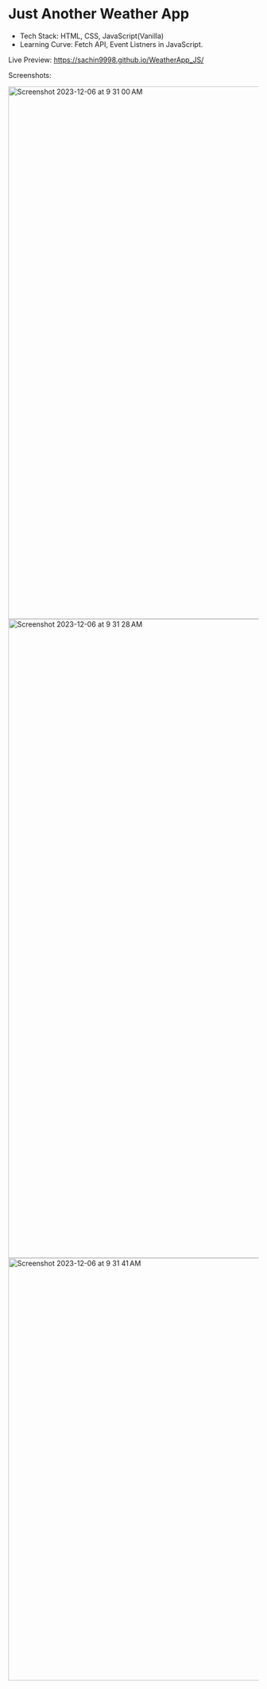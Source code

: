 # Just Another Weather App

- Tech Stack: HTML, CSS, JavaScript(Vanilla)
- Learning Curve: Fetch API, Event Listners in JavaScript.

Live Preview: https://sachin9998.github.io/WeatherApp_JS/

Screenshots:

<img width="1070" alt="Screenshot 2023-12-06 at 9 31 00 AM" src="https://github.com/sachin9998/WeatherApp_JS/assets/25192452/e91c121e-df29-4c83-a7fd-a0413091b654">

<img width="1284" alt="Screenshot 2023-12-06 at 9 31 28 AM" src="https://github.com/sachin9998/WeatherApp_JS/assets/25192452/e0a4a259-f4c1-4690-9543-3b29dd4e3d4a">

<img width="849" alt="Screenshot 2023-12-06 at 9 31 41 AM" src="https://github.com/sachin9998/WeatherApp_JS/assets/25192452/f0acf965-95f1-4861-a0a5-43f468ea47a3">

